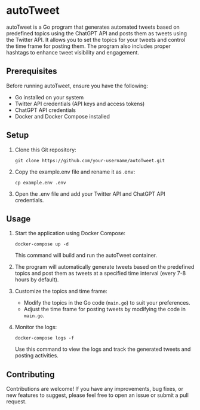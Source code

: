 # autoTweet

autoTweet is a Go program that generates automated tweets based on predefined topics using the ChatGPT API and posts them as tweets using the Twitter API. It allows you to set the topics for your tweets and control the time frame for posting them. The program also includes proper hashtags to enhance tweet visibility and engagement.

## Prerequisites

Before running autoTweet, ensure you have the following:

- Go installed on your system
- Twitter API credentials (API keys and access tokens)
- ChatGPT API credentials
- Docker and Docker Compose installed

## Setup

1. Clone this Git repository:

   ```shell
   git clone https://github.com/your-username/autoTweet.git
   ```

2. Copy the example.env file and rename it as .env:

   ```shell
   cp example.env .env
   ```

3. Open the .env file and add your Twitter API and ChatGPT API credentials.

## Usage

1. Start the application using Docker Compose:

   ```shell
   docker-compose up -d
   ```

   This command will build and run the autoTweet container.

2. The program will automatically generate tweets based on the predefined topics and post them as tweets at a specified time interval (every 7-8 hours by default).

3. Customize the topics and time frame:

   - Modify the topics in the Go code (`main.go`) to suit your preferences.
   - Adjust the time frame for posting tweets by modifying the code in `main.go`.

4. Monitor the logs:

   ```shell
   docker-compose logs -f
   ```

   Use this command to view the logs and track the generated tweets and posting activities.

## Contributing

Contributions are welcome! If you have any improvements, bug fixes, or new features to suggest, please feel free to open an issue or submit a pull request.
